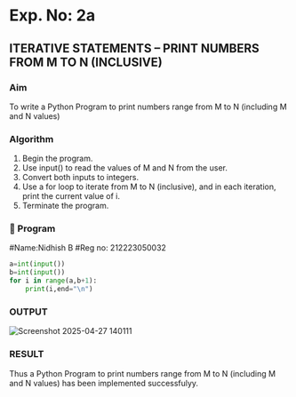 # Exp. No: 2a  
## ITERATIVE STATEMENTS – PRINT NUMBERS FROM M TO N (INCLUSIVE)

###  Aim
To write a Python Program to print numbers  range from M to N (including M and N values)

###  Algorithm
1. Begin the program.
2. Use input() to read the values of M and N from the user.
3. Convert both inputs to integers.
4. Use a for loop to iterate from M to N (inclusive), and in each iteration, print the current value of i.
5. Terminate the program.

### 🧾 Program
#Name:Nidhish B
#Reg no: 212223050032

```python
a=int(input())
b=int(input())
for i in range(a,b+1):
    print(i,end="\n")
```
### OUTPUT
![Screenshot 2025-04-27 140111](https://github.com/user-attachments/assets/88fb67b2-5cb6-49b1-afc8-e150ae5242b6)

### RESULT
Thus a Python Program to print numbers  range from M to N (including M and N values) has been implemented successfulyy.

